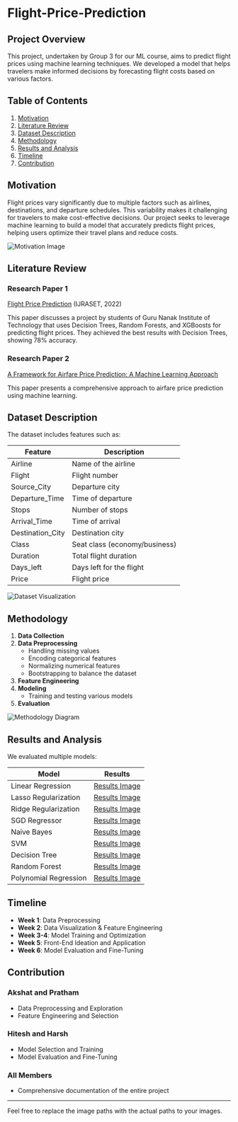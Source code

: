 # Flight-Price-Prediction

## Project Overview
This project, undertaken by Group 3 for our ML course, aims to predict flight prices using machine learning techniques. We developed a model that helps travelers make informed decisions by forecasting flight costs based on various factors.


## Table of Contents
1. [Motivation](#motivation)
2. [Literature Review](#literature-review)
3. [Dataset Description](#dataset-description)
4. [Methodology](#methodology)
5. [Results and Analysis](#results-and-analysis)
6. [Timeline](#timeline)
7. [Contribution](#contribution)

## Motivation
Flight prices vary significantly due to multiple factors such as airlines, destinations, and departure schedules. This variability makes it challenging for travelers to make cost-effective decisions. Our project seeks to leverage machine learning to build a model that accurately predicts flight prices, helping users optimize their travel plans and reduce costs.

![Motivation Image](path/to/motivation_image.png)

## Literature Review
### Research Paper 1
[Flight Price Prediction](https://www.ijraset.com/research-paper/flight-price-prediction) (IJRASET, 2022)

This paper discusses a project by students of Guru Nanak Institute of Technology that uses Decision Trees, Random Forests, and XGBoosts for predicting flight prices. They achieved the best results with Decision Trees, showing 78% accuracy.

### Research Paper 2
[A Framework for Airfare Price Prediction: A Machine Learning Approach](https://www.researchgate.net/publication/335936877_A_Framework_for_Airfare_Price_Prediction_A_Machine_Learning_Approach)

This paper presents a comprehensive approach to airfare price prediction using machine learning.

## Dataset Description
The dataset includes features such as:

| Feature            | Description                                           |
|--------------------|-------------------------------------------------------|
| Airline            | Name of the airline                                   |
| Flight             | Flight number                                         |
| Source_City        | Departure city                                        |
| Departure_Time     | Time of departure                                     |
| Stops              | Number of stops                                       |
| Arrival_Time       | Time of arrival                                       |
| Destination_City   | Destination city                                      |
| Class              | Seat class (economy/business)                         |
| Duration           | Total flight duration                                 |
| Days_left          | Days left for the flight                              |
| Price              | Flight price                                          |

![Dataset Visualization](path/to/dataset_visualization.png)

## Methodology
1. **Data Collection**
2. **Data Preprocessing**
   - Handling missing values
   - Encoding categorical features
   - Normalizing numerical features
   - Bootstrapping to balance the dataset
3. **Feature Engineering**
4. **Modeling**
   - Training and testing various models
5. **Evaluation**

![Methodology Diagram](path/to/methodology_diagram.png)

## Results and Analysis
We evaluated multiple models:

| Model                  | Results |
|------------------------|---------|
| Linear Regression      | [Results Image](path/to/linear_regression_results.png) |
| Lasso Regularization   | [Results Image](path/to/lasso_regularization_results.png) |
| Ridge Regularization   | [Results Image](path/to/ridge_regularization_results.png) |
| SGD Regressor          | [Results Image](path/to/sgd_regressor_results.png) |
| Naive Bayes            | [Results Image](path/to/naive_bayes_results.png) |
| SVM                    | [Results Image](path/to/svm_results.png) |
| Decision Tree          | [Results Image](path/to/decision_tree_results.png) |
| Random Forest          | [Results Image](path/to/random_forest_results.png) |
| Polynomial Regression  | [Results Image](path/to/polynomial_regression_results.png) |

## Timeline
- **Week 1**: Data Preprocessing
- **Week 2**: Data Visualization & Feature Engineering
- **Week 3-4**: Model Training and Optimization
- **Week 5**: Front-End Ideation and Application
- **Week 6**: Model Evaluation and Fine-Tuning

## Contribution
### Akshat and Pratham
- Data Preprocessing and Exploration
- Feature Engineering and Selection

### Hitesh and Harsh
- Model Selection and Training
- Model Evaluation and Fine-Tuning

### All Members
- Comprehensive documentation of the entire project

---

Feel free to replace the image paths with the actual paths to your images.
